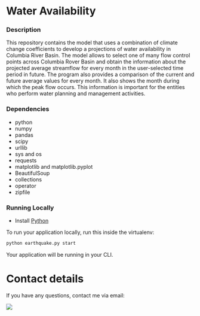 # Water Availability

### Description
This repository contains the model that uses a combination of climate change coefficients to develop a projections of water availability in Columbia River Basin. 
The model allows to select one of many flow control points across Columbia Rover Basin and obtain the information about the projected average streamflow for every month in the user-selected time period in future.
The program also provides a comparison of the current and future average values for every month. It also shows the month during which the peak flow occurs. This information is important for the entities who perform water planning and management activities.

### Dependencies
 - python
 - numpy 
 - pandas
 - scipy
 - urllib
 - sys and os
 - requests
 - matplotlib and matplotlib.pyplot
 - BeautifulSoup 
 - collections
 - operator
 - zipfile

### Running Locally

* Install [Python](https://www.python.org/downloads/)


To run your application locally, run this inside the virtualenv:

```bash
python earthquake.py start
```

Your application will be running in your CLI.

# Contact details<a name="contact"></a>
If you have any questions, contact me via email: 

<a href="mailto:kathy.gomozova@gmail.com?"><img src="https://img.shields.io/badge/gmail-%23DD0031.svg?&style=for-the-badge&logo=gmail&logoColor=white"/></a>